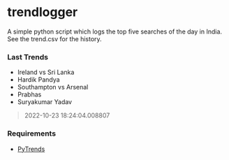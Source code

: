 # trendlogger
A simple python script which logs the top five searches of the day in India.<br>See the trend.csv for the history.<br>

<!-- Last Trends -->
### Last Trends
* Ireland vs Sri Lanka
* Hardik Pandya
* Southampton vs Arsenal
* Prabhas
* Suryakumar Yadav
> 2022-10-23 18:24:04.008807

<!-- Requirements -->
### Requirements
* [PyTrends](https://github.com/dreyco676/pytrends)
